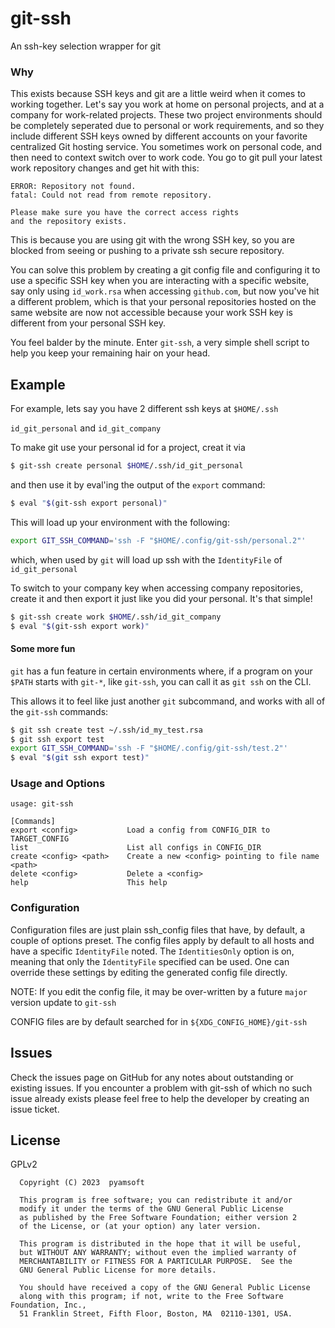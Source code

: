 # git-ssh
An ssh-key selection wrapper for git

### Why

This exists because SSH keys and git are a little weird when it comes to
working together. Let's say you work at home on personal projects, and at
a company for work-related projects. These two project environments should
be completely seperated due to personal or work requirements, and so they
include different SSH keys owned by different accounts on your favorite
centralized Git hosting service. You sometimes work on personal code, and
then need to context switch over to work code. You go to git pull your latest
work repository changes and get hit with this:

```
ERROR: Repository not found.
fatal: Could not read from remote repository.

Please make sure you have the correct access rights
and the repository exists.
```

This is because you are using git with the wrong SSH key, so you are blocked
from seeing or pushing to a private ssh secure repository.

You can solve this problem by creating a git config file and configuring it to use
a specific SSH key when you are interacting with a specific website, say only using
`id_work.rsa` when accessing `github.com`, but now you've hit a different problem,
which is that your personal repositories hosted on the same website are now not
accessible because your work SSH key is different from your personal SSH key.

You feel balder by the minute. Enter `git-ssh`, a very simple shell script to help
you keep your remaining hair on your head.

## Example

For example, lets say you have 2 different ssh keys at `$HOME/.ssh`

`id_git_personal` and `id_git_company`

To make git use your personal id for a project, creat it via
```sh
$ git-ssh create personal $HOME/.ssh/id_git_personal
```

and then use it by eval'ing the output of the `export` command:

```sh
$ eval "$(git-ssh export personal)"
```

This will load up your environment with the following:
```sh
export GIT_SSH_COMMAND='ssh -F "$HOME/.config/git-ssh/personal.2"'
```

which, when used by `git` will load up ssh with the `IdentityFile` of `id_git_personal`

To switch to your company key when accessing company repositories,
create it and then export it just like you did your personal. It's that simple!

```sh
$ git-ssh create work $HOME/.ssh/id_git_company
$ eval "$(git-ssh export work)"
```

#### Some more fun

`git` has a fun feature in certain environments where, if a program on your `$PATH`
starts with `git-*`, like `git-ssh`, you can call it as `git ssh` on the CLI.

This allows it to feel like just another `git` subcommand, and works with all
of the `git-ssh` commands:

```sh
$ git ssh create test ~/.ssh/id_my_test.rsa
$ git ssh export test
export GIT_SSH_COMMAND='ssh -F "$HOME/.config/git-ssh/test.2"'
$ eval "$(git ssh export test)"
```

### Usage and Options
```
usage: git-ssh

[Commands]
export <config>           Load a config from CONFIG_DIR to TARGET_CONFIG
list                      List all configs in CONFIG_DIR
create <config> <path>    Create a new <config> pointing to file name <path>
delete <config>           Delete a <config>
help                      This help
```

### Configuration

Configuration files are just plain ssh_config files that have, by default, a
couple of options preset. The config files apply by default to all hosts and
have a specific `IdentityFile` noted. The `IdentitiesOnly` option is on,
meaning that only the `IdentityFile` specified can be used. One can override
these settings by editing the generated config file directly.

NOTE: If you edit the config file, it may be over-written by a future `major`
version update to `git-ssh`

CONFIG files are by default searched for in `${XDG_CONFIG_HOME}/git-ssh`

## Issues

Check the issues page on GitHub for any notes about outstanding or existing
issues. If you encounter a problem with git-ssh of which no such
issue already exists please feel free to help the developer by creating an
issue ticket.

## License

GPLv2

```
  Copyright (C) 2023  pyamsoft

  This program is free software; you can redistribute it and/or
  modify it under the terms of the GNU General Public License
  as published by the Free Software Foundation; either version 2
  of the License, or (at your option) any later version.

  This program is distributed in the hope that it will be useful,
  but WITHOUT ANY WARRANTY; without even the implied warranty of
  MERCHANTABILITY or FITNESS FOR A PARTICULAR PURPOSE.  See the
  GNU General Public License for more details.

  You should have received a copy of the GNU General Public License
  along with this program; if not, write to the Free Software Foundation, Inc.,
  51 Franklin Street, Fifth Floor, Boston, MA  02110-1301, USA.

```
